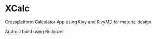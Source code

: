 # XCalc
Crossplatform Calculator App using Kivy and KivyMD for material design

Android build using Buildozer